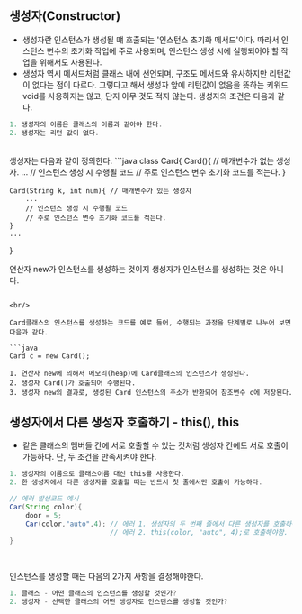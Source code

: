 ## 생성자(Constructor)

- 생성자란 인스턴스가 생성될 떄 호출되는 '인스턴스 초기화 메서드'이다. 따라서 인스턴스 변수의 초기화 작업에 주로 사용되며, 인스턴스 생성 시에 실행되어야 할 작업을 위해서도 사용된다.
- 생성자 역시 메서드처럼 클래스 내에 선언되며, 구조도 메서드와 유사하지만 리턴값이 없다는 점이 다르다. 그렇다고 해서 생성자 앞에 리턴값이 없음을 뜻하는 키워드 void를 사용하지는 않고, 단지 아무 것도 적지 않는다. 생성자의 조건은 다음과 같다.


```java
1. 생성자의 이름은 클래스의 이름과 같아야 한다.
2. 생성자는 리턴 값이 없다.
```

<br/>
생성자는 다음과 같이 정의한다.
```java
class Card{
    Card(){ // 매개변수가 없는 생성자.
        ...
        // 인스턴스 생성 시 수행될 코드
        // 주로 인스턴스 변수 초기화 코드를 적는다.
    }

    Card(String k, int num){ // 매개변수가 있는 생성자
        ...
        // 인스턴스 생성 시 수행될 코드
        // 주로 인스턴스 변수 초기화 코드를 적는다.
    }
    ...
}

연산자 new가 인스턴스를 생성하는 것이지 생성자가 인스턴스를 생성하는 것은 아니다.
```

<br/>

Card클래스의 인스턴스를 생성하는 코드를 예로 들어, 수행되는 과정을 단계별로 나누어 보면 다음과 같다.

```java
Card c = new Card();

1. 연산자 new에 의해서 메모리(heap)에 Card클래스의 인스턴스가 생성된다.
2. 생성자 Card()가 호출되어 수행된다.
3. 생성자 new의 결과로, 생성된 Card 인스턴스의 주소가 반환되어 참조변수 c에 저장된다.
```

## 생성자에서 다른 생성자 호출하기 - this(), this
- 같은 클래스의 멤버들 간에 서로 호출할 수 있는 것처럼 생성자 간에도 서로 호출이 가능하다. 단, 두 조건을 만족시켜야 한다.

```java
1. 생성자의 이름으로 클래스이름 대신 this를 사용한다.
2. 한 생성자에서 다른 생성자를 호출할 때는 반드시 첫 줄에서만 호출이 가능하다.

// 에러 발생코드 예시
Car(String color){ 
    door = 5;
    Car(color,"auto",4); // 에러 1. 생성자의 두 번째 줄에서 다른 생성자를 호출하여 에러가 발생하였다.
                         // 에러 2. this(color, "auto", 4);로 호출해야함.
}
```
<br/>

인스턴스를 생성할 때는 다음의 2가지 사항을 결정해야한다.
```java
1. 클래스 - 어떤 클래스의 인스턴스를 생성할 것인가?
2. 생성자 - 선택한 클래스의 어떤 생성자로 인스턴스를 생성할 것인가?
```
